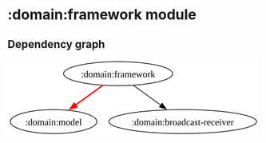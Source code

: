 # :domain:framework module
## Dependency graph
![Dependency graph](../../docs/images/graphs/dep_graph_domain_framework.svg)
